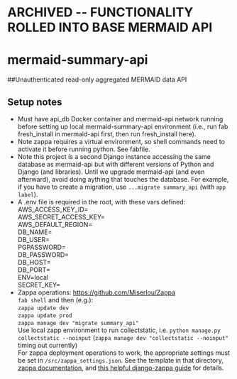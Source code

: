 # ARCHIVED -- FUNCTIONALITY ROLLED INTO BASE MERMAID API

# mermaid-summary-api
##Unauthenticated read-only aggregated MERMAID data API
## Setup notes
- Must have api_db Docker container and mermaid-api network running before setting up local mermaid-summary-api 
environment (i.e., run fab fresh_install in mermaid-api first, then run fresh_install here).
- Note zappa requires a virtual environment, so shell commands need to activate it before running python. See fabfile.
- Note this project is a second Django instance accessing the same database as mermaid-api but with different 
versions of Python and Django (and libraries). Until we upgrade mermaid-api (and even afterward), avoid doing aything
 that touches the database. For example, if you have to create a migration, use `...migrate summary_api` (with `app 
 label`).
 - A .env file is required in the root, with these vars defined:
 AWS_ACCESS_KEY_ID=  
 AWS_SECRET_ACCESS_KEY=  
 AWS_DEFAULT_REGION=  
 DB_NAME=  
 DB_USER=  
 PGPASSWORD=  
 DB_PASSWORD=  
 DB_HOST=  
 DB_PORT=  
 ENV=local  
 SECRET_KEY=  
- Zappa operations: https://github.com/Miserlou/Zappa  
`fab shell` and then (e.g.):  
`zappa update dev`  
`zappa update prod`  
`zappa manage dev "migrate summary_api"`  
Use  local zapp environment to run collectstatic, i.e. `python manage.py collectstatic --noinput`  (`zappa manage dev
 "collectstatic --noinput"` timing out currently)  
For zappa deployment operations to work, the appropriate settings must be set in `/src/zappa_settings.json`. See the 
template in that directory, [zappa documentation](https://github.com/Miserlou/Zappa), and [this helpful django-zappa 
guide](https://romandc.com/zappa-django-guide/) for details. 
